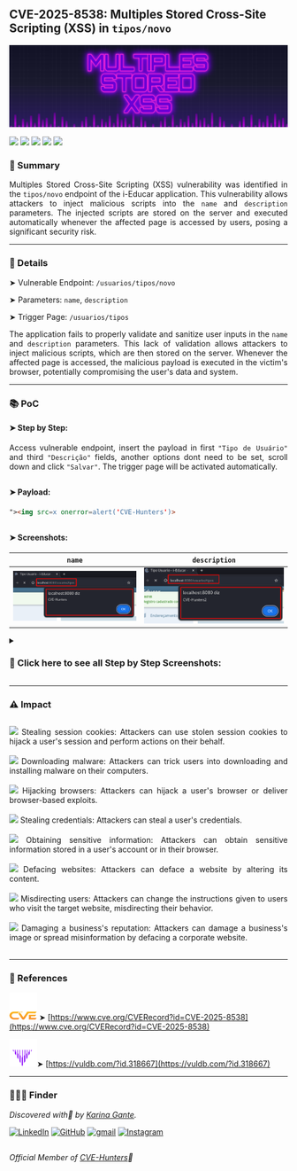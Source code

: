 ## CVE-2025-8538: Multiples Stored Cross-Site Scripting (XSS) in `tipos/novo` 

![](/CVEs/images/arts/multiplesStoredXssBanner2.png)

[![](https://img.shields.io/badge/🌸-CVE--2025--8538-dd53bc)](https://www.cve.org/CVERecord?id=CVE-2025-8538) ![](https://img.shields.io/badge/i--Educar-Multiples_Stored_XSS-291b3e) [![](https://img.shields.io/badge/💜-Found_by:_Karina_Gante-AA07FF)](https://karinagante.github.io/) ![](https://img.shields.io/badge/%F0%9F%92%A1-Moderate_Severity-ffd700) [![](https://img.shields.io/badge/🧬-Member_of:_CVE--Hunters-6407ab)](https://www.cvehunters.com/)

### 📝 Summary

<p align="justify">Multiples Stored Cross-Site Scripting (XSS) vulnerability was identified in the <code>tipos/novo</code> endpoint of the i-Educar application. This vulnerability allows attackers to inject malicious scripts into the <code>name</code> and <code>description</code> parameters. The injected scripts are stored on the server and executed automatically whenever the affected page is accessed by users, posing a significant security risk.</p>

---

### 🔎 Details

➤ Vulnerable Endpoint: `/usuarios/tipos/novo`

➤ Parameters: `name`, `description`

➤ Trigger Page: `/usuarios/tipos`

<p align="justify">The application fails to properly validate and sanitize user inputs in the <code>name</code> and <code>description</code> parameters. This lack of validation allows attackers to inject malicious scripts, which are then stored on the server. Whenever the affected page is accessed, the malicious payload is executed in the victim's browser, potentially compromising the user's data and system.</p>

---

### 📚 PoC

#### ➤ Step by Step:

<p align="justify">Access vulnerable endpoint, insert the payload in first <code>"Tipo de Usuário"</code> and third <code>"Descrição"</code> fields, another options dont need to be set, scroll down and click <code>"Salvar"</code>. The trigger page will be activated automatically.</p>

##

#### ➤ Payload:

````html
"><img src=x onerror=alert('CVE-Hunters')>
````
##

#### ➤ Screenshots:

|   `name`         |    `description`        |
|:------------:|:------------:|
| ![](image-3.png)    | ![](image-4.png)  |

<details>
<summary><h3>📂 Click here to see all Step by Step Screenshots:</h3></summary>
<br>

![](image.png)

<br>

![](image-1.png)

<br>

![](image-2.png)

<br>

![](image-3.png)

<br>

![](image-4.png)
</details>

---


### ⚠️ Impact

##

<p align="justify">
<img src="https://img.shields.io/badge/%E2%80%A2-dd53bc"> Stealing session cookies: Attackers can use stolen session cookies to hijack a user's session and perform actions on their behalf.<br><br>
<img src="https://img.shields.io/badge/%E2%80%A2-dd53bc"> Downloading malware: Attackers can trick users into downloading and installing malware on their computers.<br><br>
<img src="https://img.shields.io/badge/%E2%80%A2-dd53bc"> Hijacking browsers: Attackers can hijack a user's browser or deliver browser-based exploits.<br><br>
<img src="https://img.shields.io/badge/%E2%80%A2-dd53bc"> Stealing credentials: Attackers can steal a user's credentials.<br><br>
<img src="https://img.shields.io/badge/%E2%80%A2-dd53bc"> Obtaining sensitive information: Attackers can obtain sensitive information stored in a user's account or in their browser.<br><br>
<img src="https://img.shields.io/badge/%E2%80%A2-dd53bc"> Defacing websites: Attackers can deface a website by altering its content.<br><br>
<img src="https://img.shields.io/badge/%E2%80%A2-dd53bc"> Misdirecting users: Attackers can change the instructions given to users who visit the target website, misdirecting their behavior.<br><br>
<img src="https://img.shields.io/badge/%E2%80%A2-dd53bc"> Damaging a business's reputation: Attackers can damage a business's image or spread misinformation by defacing a corporate website.<br><br>
</p>

---

### 🔗 References

![](/CVEs/images/logos/cve.png) ➤ [https://www.cve.org/CVERecord?id=CVE-2025-8538](https://www.cve.org/CVERecord?id=CVE-2025-8538)

![](/CVEs/images/logos/vulDB.png)➤ [https://vuldb.com/?id.318667](https://vuldb.com/?id.318667)

---

### 🕵🏻‍♀️ Finder

*Discovered with💜 by [Karina Gante](https://karinagante.github.io/).* 

[![LinkedIn](https://skillicons.dev/icons?i=linkedin&theme=dark)](https://www.linkedin.com/in/karina-gante/)
[![GitHub](https://skillicons.dev/icons?i=github&theme=dark)](https://www.github.com/KarinaGante/)
[![gmail](https://skillicons.dev/icons?i=gmail&theme=dark)](mailto:karina.g@aluno.ifsp.edu.br)
[![Instagram](https://skillicons.dev/icons?i=instagram&theme=dark)](https://www.instagram.com/karinovisk02/)

##

*Official Member of [CVE-Hunters](https://www.cvehunters.com/)🏹*